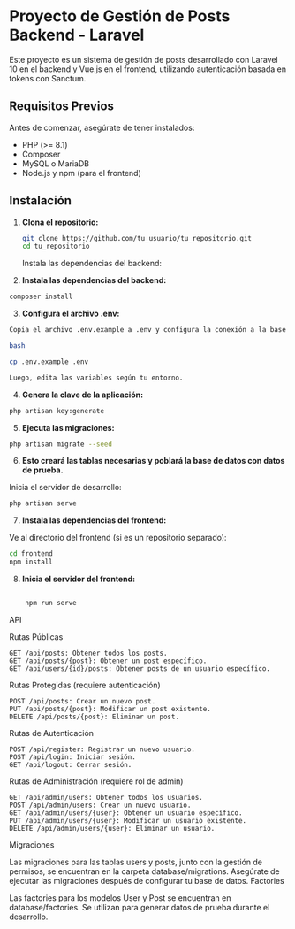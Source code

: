 # Proyecto de Gestión de Posts Backend - Laravel

Este proyecto es un sistema de gestión de posts desarrollado con Laravel 10 en el backend y Vue.js en el frontend, utilizando autenticación basada en tokens con Sanctum.

## Requisitos Previos

Antes de comenzar, asegúrate de tener instalados:

- PHP (>= 8.1)
- Composer
- MySQL o MariaDB
- Node.js y npm (para el frontend)

## Instalación

1. **Clona el repositorio:**

   ```bash
   git clone https://github.com/tu_usuario/tu_repositorio.git
   cd tu_repositorio 
   ```

    Instala las dependencias del backend:
 


2. **Instala las dependencias del backend:**

 ```bash
composer install
```

3. **Configura el archivo .env:**

 ```bash
Copia el archivo .env.example a .env y configura la conexión a la base de datos:

bash

cp .env.example .env

Luego, edita las variables según tu entorno.
```

4. **Genera la clave de la aplicación:**
 ```bash
php artisan key:generate
```

5. **Ejecuta las migraciones:**
 ```bash
php artisan migrate --seed
```
6. **Esto creará las tablas necesarias y poblará la base de datos con datos de prueba.**

Inicia el servidor de desarrollo:
 ```bash
php artisan serve
```

7. **Instala las dependencias del frontend:**

Ve al directorio del frontend (si es un repositorio separado):

```bash
cd frontend
npm install
```
8. **Inicia el servidor del frontend:**

```bash

    npm run serve
```

API

Rutas Públicas

    GET /api/posts: Obtener todos los posts.
    GET /api/posts/{post}: Obtener un post específico.
    GET /api/users/{id}/posts: Obtener posts de un usuario específico.

Rutas Protegidas (requiere autenticación)

    POST /api/posts: Crear un nuevo post.
    PUT /api/posts/{post}: Modificar un post existente.
    DELETE /api/posts/{post}: Eliminar un post.

Rutas de Autenticación

    POST /api/register: Registrar un nuevo usuario.
    POST /api/login: Iniciar sesión.
    GET /api/logout: Cerrar sesión.

Rutas de Administración (requiere rol de admin)

    GET /api/admin/users: Obtener todos los usuarios.
    POST /api/admin/users: Crear un nuevo usuario.
    GET /api/admin/users/{user}: Obtener un usuario específico.
    PUT /api/admin/users/{user}: Modificar un usuario existente.
    DELETE /api/admin/users/{user}: Eliminar un usuario.

Migraciones

Las migraciones para las tablas users y posts, junto con la gestión de permisos, se encuentran en la carpeta database/migrations. Asegúrate de ejecutar las migraciones después de configurar tu base de datos.
Factories

Las factories para los modelos User y Post se encuentran en database/factories. Se utilizan para generar datos de prueba durante el desarrollo.